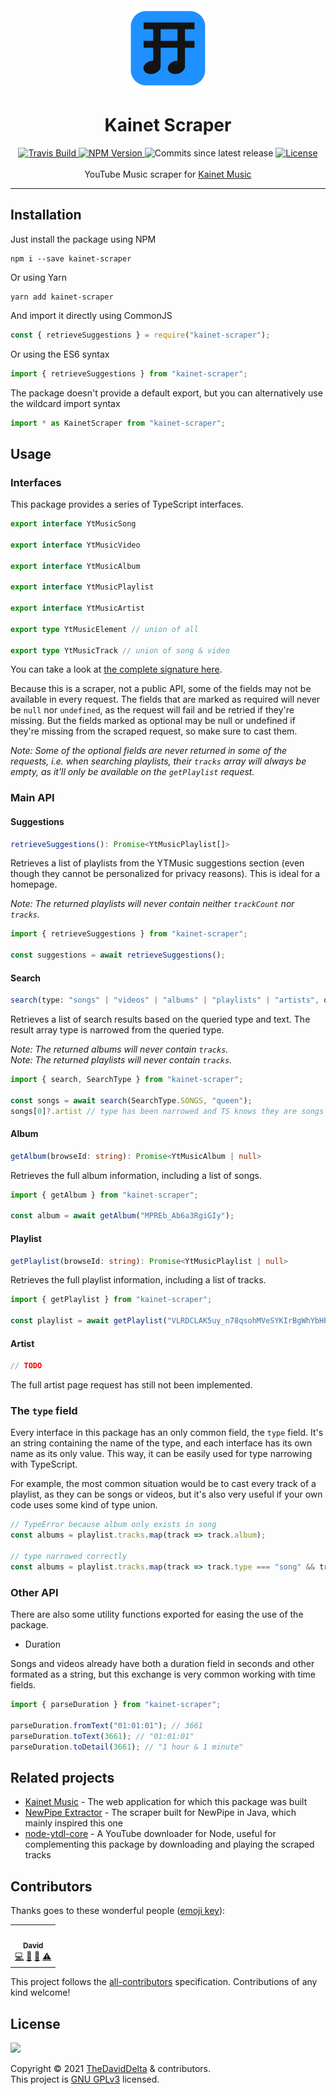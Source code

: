 <div align="center">
    <img src="img/logo.svg" width="128">
    <h1>Kainet Scraper</h1>
    <div>
        <a href="https://travis-ci.com/TheDavidDelta/kainet-scraper">
            <img src="https://travis-ci.com/TheDavidDelta/kainet-scraper.svg?branch=main" alt="Travis Build">
        </a>
        <a href="https://npmjs.com/package/kainet-scraper">
            <img alt="NPM Version" src="https://img.shields.io/npm/v/kainet-scraper">
        </a>
        <img alt="Commits since latest release" src="https://img.shields.io/github/commits-since/TheDavidDelta/kainet-scraper/v1.2.2?color=20B2AA">
        <a href="./LICENSE">
            <img src="https://img.shields.io/github/license/TheDavidDelta/kainet-scraper" alt="License">
        </a>
    </div>
    <br />
    YouTube Music scraper for <a href="https://github.com/TheDavidDelta/kainet-music" target="_blank">Kainet Music</a>
    <hr />
</div>

## Installation

Just install the package using NPM

```shell
npm i --save kainet-scraper
```

Or using Yarn

```shell
yarn add kainet-scraper
```

And import it directly using CommonJS

```javascript
const { retrieveSuggestions } = require("kainet-scraper");
```

Or using the ES6 syntax

```javascript
import { retrieveSuggestions } from "kainet-scraper";
```

The package doesn't provide a default export, but you can alternatively use the wildcard import syntax

```javascript
import * as KainetScraper from "kainet-scraper";
```


## Usage

### Interfaces

This package provides a series of TypeScript interfaces.

```typescript
export interface YtMusicSong 

export interface YtMusicVideo

export interface YtMusicAlbum

export interface YtMusicPlaylist

export interface YtMusicArtist

export type YtMusicElement // union of all

export type YtMusicTrack // union of song & video
```

You can take a look at [the complete signature here](./src/utils/interfaces.ts).

Because this is a scraper, not a public API, some of the fields may not be available in every request. The fields that are marked as required will never be `null` nor `undefined`, as the request will fail and be retried if they're missing. But the fields marked as optional may be null or undefined if they're missing from the scraped request, so make sure to cast them.

*Note: Some of the optional fields are never returned in some of the requests, i.e. when searching playlists, their `tracks` array will always be empty, as it'll only be available on the `getPlaylist` request.*

### Main API

#### Suggestions

```typescript
retrieveSuggestions(): Promise<YtMusicPlaylist[]>
```

Retrieves a list of playlists from the YTMusic suggestions section (even though they cannot be personalized for privacy reasons). This is ideal for a homepage.

*Note: The returned playlists will never contain neither `trackCount` nor `tracks`.*

```typescript
import { retrieveSuggestions } from "kainet-scraper";

const suggestions = await retrieveSuggestions();
```

#### Search

```typescript
search(type: "songs" | "videos" | "albums" | "playlists" | "artists", query: string): Promise<YtMusicElement[]>
```

Retrieves a list of search results based on the queried type and text. The result array type is narrowed from the queried type.

*Note: The returned albums will never contain `tracks`.*  
*Note: The returned playlists will never contain `tracks`.*

```typescript
import { search, SearchType } from "kainet-scraper";

const songs = await search(SearchType.SONGS, "queen");
songs[0]?.artist // type has been narrowed and TS knows they are songs
```

#### Album

```typescript
getAlbum(browseId: string): Promise<YtMusicAlbum | null>
```

Retrieves the full album information, including a list of songs.

```typescript
import { getAlbum } from "kainet-scraper";

const album = await getAlbum("MPREb_Ab6a3RgiGIy");
```

#### Playlist

```typescript
getPlaylist(browseId: string): Promise<YtMusicPlaylist | null>
```

Retrieves the full playlist information, including a list of tracks.

```typescript
import { getPlaylist } from "kainet-scraper";

const playlist = await getPlaylist("VLRDCLAK5uy_n78qsohMVeSYKIrBgWhYbHPjcepbD8YZo");
```

#### Artist

```typescript
// TODO
```

The full artist page request has still not been implemented.

### The `type` field

Every interface in this package has an only common field, the `type` field. It's an string containing the name of the type, and each interface has its own name as its only value. This way, it can be easily used for type narrowing with TypeScript.

For example, the most common situation would be to cast every track of a playlist, as they can be songs or videos, but it's also very useful if your own code uses some kind of type union.

```typescript
// TypeError because album only exists in song
const albums = playlist.tracks.map(track => track.album);

// type narrowed correctly
const albums = playlist.tracks.map(track => track.type === "song" && track.album);
```

### Other API

There are also some utility functions exported for easing the use of the package.

+ Duration

Songs and videos already have both a duration field in seconds and other formated as a string, but this exchange is very common working with time fields.

```typescript
import { parseDuration } from "kainet-scraper";

parseDuration.fromText("01:01:01"); // 3661
parseDuration.toText(3661); // "01:01:01"
parseDuration.toDetail(3661); // "1 hour & 1 minute"
```


## Related projects

+ [Kainet Music](https://github.com/TheDavidDelta/kainet-music) - The web application for which this package was built
+ [NewPipe Extractor](https://github.com/TeamNewPipe/NewPipeExtractor) - The scraper built for NewPipe in Java, which mainly inspired this one
+ [node-ytdl-core](https://github.com/fent/node-ytdl-core) - A YouTube downloader for Node, useful for complementing this package by downloading and playing the scraped tracks


## Contributors

Thanks goes to these wonderful people ([emoji key](https://allcontributors.org/docs/en/emoji-key)):

<!-- ALL-CONTRIBUTORS-LIST:START - Do not remove or modify this section -->
<!-- prettier-ignore-start -->
<!-- markdownlint-disable -->
<table>
  <tr>
    <td align="center"><a href="https://thedaviddelta.com/"><img src="https://avatars.githubusercontent.com/u/6679900?v=4?s=100" width="100px;" alt=""/><br /><sub><b>David</b></sub></a><br /><a href="https://github.com/TheDavidDelta/kainet-scraper/commits?author=TheDavidDelta" title="Code">💻</a> <a href="https://github.com/TheDavidDelta/kainet-scraper/commits?author=TheDavidDelta" title="Documentation">📖</a> <a href="#design-TheDavidDelta" title="Design">🎨</a> <a href="https://github.com/TheDavidDelta/kainet-scraper/commits?author=TheDavidDelta" title="Tests">⚠️</a></td>
  </tr>
</table>

<!-- markdownlint-restore -->
<!-- prettier-ignore-end -->

<!-- ALL-CONTRIBUTORS-LIST:END -->

This project follows the [all-contributors](https://github.com/all-contributors/all-contributors) specification. Contributions of any kind welcome!


## License

[![](https://www.gnu.org/graphics/gplv3-with-text-136x68.png)](https://www.gnu.org/licenses/agpl-3.0.html)

Copyright © 2021 [TheDavidDelta](https://github.com/TheDavidDelta) & contributors.  
This project is [GNU GPLv3](./LICENSE) licensed.
